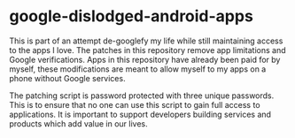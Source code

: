 # google-dislodged-android-apps
This is part of an attempt de-googlefy my life while still maintaining access to the apps I love. The patches in this repository  remove app limitations and Google verifications. Apps in this repository have already been paid for by myself, these modifications are meant to allow myself to my apps on a phone without Google services. 

The patching script is password protected with three unique passwords. This is to ensure that no one can use this script to gain full access to applications. It is important to support developers building services and products which add value in our lives.
